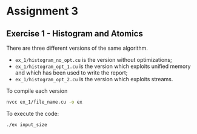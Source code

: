 # Assignment 3

## Exercise 1 - Histogram and Atomics

There are three different versions of the same algorithm. 

- `ex_1/histogram_no_opt.cu` is the version without optimizations;
- `ex_1/histogram_opt_1.cu` is the version which exploits unified memory and which has been used to write the report;
- `ex_1/histogram_opt_2.cu` is the version which exploits streams.

To compile each version

```bash
nvcc ex_1/file_name.cu -o ex
```

To execute the code:

```bash
./ex input_size
```